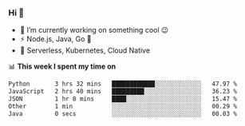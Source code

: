 ### Hi 👋

<!--
**nodejh/nodejh** is a ✨ _special_ ✨ repository because its `README.md` (this file) appears on your GitHub profile.

Here are some ideas to get you started:

- 🔭 I’m currently working on ...
- 🌱 I’m currently learning ...
- 👯 I’m looking to collaborate on ...
- 🤔 I’m looking for help with ...
- 💬 Ask me about ...
- 📫 How to reach me: ...
- 😄 Pronouns: ...
- ⚡ Fun fact: ...
-->

- 🔭 I’m currently working on something cool :wink:
- ⚡ Node.js, Java, Go :thought_balloon:
- 🤖 Serverless, Kubernetes, Cloud Native

📊 **This week I spent my time on**

<!--START_SECTION:waka-->

```txt
Python       3 hrs 32 mins   ████████████░░░░░░░░░░░░░   47.97 %
JavaScript   2 hrs 40 mins   █████████░░░░░░░░░░░░░░░░   36.23 %
JSON         1 hr 8 mins     ████░░░░░░░░░░░░░░░░░░░░░   15.47 %
Other        1 min           ░░░░░░░░░░░░░░░░░░░░░░░░░   00.29 %
Java         0 secs          ░░░░░░░░░░░░░░░░░░░░░░░░░   00.03 %
```

<!--END_SECTION:waka-->


<!--
:traffic_light: **Visitors**

![visitors](https://visitor-badge.glitch.me/badge?page_id=nodejh.nodejh)
-->
